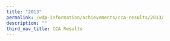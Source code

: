 ```yaml
---
title: "2013"
permalink: /wdp-information/achievements/cca-results/2013/
description: ""
third_nav_title: CCA Results
---
```

